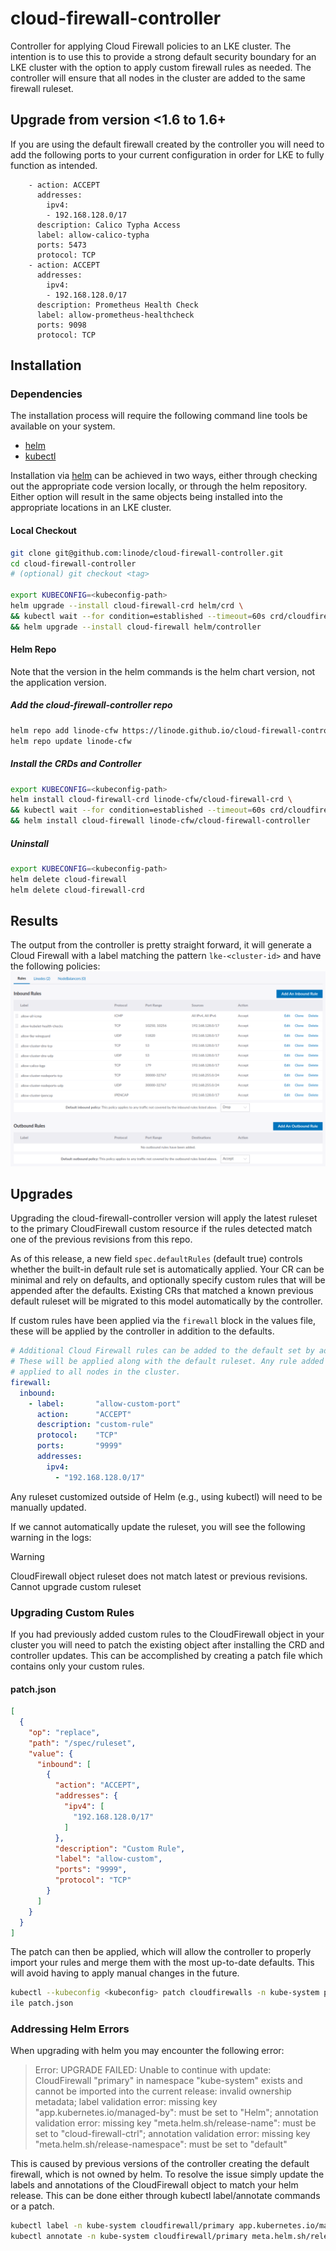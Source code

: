# cloud-firewall-controller

Controller for applying Cloud Firewall policies to an LKE cluster. The intention is to use this to provide a strong
default security boundary for an LKE cluster with the option to apply custom firewall rules as needed. The controller
will ensure that all nodes in the cluster are added to the same firewall ruleset.

## Upgrade from version <1.6 to 1.6+
If you are using the default firewall created by the controller you will need to add the following ports
to your current configuration in order for LKE to fully function as intended.

```
    - action: ACCEPT
      addresses:
        ipv4:
        - 192.168.128.0/17
      description: Calico Typha Access 
      label: allow-calico-typha
      ports: 5473
      protocol: TCP
    - action: ACCEPT
      addresses:
        ipv4:
        - 192.168.128.0/17
      description: Prometheus Health Check
      label: allow-prometheus-healthcheck
      ports: 9098
      protocol: TCP
```


## Installation

### Dependencies

The installation process will require the following command line tools be available on your system.

- [helm](https://helm.sh/docs/intro/install/)
- [kubectl](https://kubernetes.io/docs/tasks/tools/#kubectl)

Installation via [helm](https://helm.sh/docs/intro/install/) can be achieved in two ways, either through checking out
the appropriate code version locally, or through the helm repository. Either option will result in the same objects
being installed into the appropriate locations in an LKE cluster.

#### Local Checkout

```sh
git clone git@github.com:linode/cloud-firewall-controller.git
cd cloud-firewall-controller 
# (optional) git checkout <tag> 

export KUBECONFIG=<kubeconfig-path> 
helm upgrade --install cloud-firewall-crd helm/crd \
&& kubectl wait --for condition=established --timeout=60s crd/cloudfirewalls.networking.linode.com \
&& helm upgrade --install cloud-firewall helm/controller
```
  
#### Helm Repo

Note that the version in the helm commands is the helm chart version, not the application version.

##### Add the cloud-firewall-controller repo

```sh
helm repo add linode-cfw https://linode.github.io/cloud-firewall-controller
helm repo update linode-cfw
```

##### Install the CRDs and Controller

```sh
export KUBECONFIG=<kubeconfig-path> 
helm install cloud-firewall-crd linode-cfw/cloud-firewall-crd \
&& kubectl wait --for condition=established --timeout=60s crd/cloudfirewalls.networking.linode.com \
&& helm install cloud-firewall linode-cfw/cloud-firewall-controller
```

##### Uninstall

```sh
export KUBECONFIG=<kubeconfig-path> 
helm delete cloud-firewall
helm delete cloud-firewall-crd
```

## Results

The output from the controller is pretty straight forward, it will generate a Cloud Firewall with a label matching the
pattern `lke-<cluster-id>` and have the following policies:
![image](./docs/images/default-result.png)

## Upgrades

Upgrading the cloud-firewall-controller version will apply the latest ruleset to the primary CloudFirewall custom resource
 if the rules detected match one of the previous revisions from this repo.

As of this release, a new field `spec.defaultRules` (default true) controls whether the built-in default rule set is
automatically applied. Your CR can be minimal and rely on defaults, and optionally specify custom rules that will be
appended after the defaults. Existing CRs that matched a known previous default ruleset will be migrated to this model
automatically by the controller.

If custom rules have been applied via the `firewall` block in the values file, these will be applied by the controller
in addition to the defaults.

```yaml
# Additional Cloud Firewall rules can be added to the default set by adding them to the list below.
# These will be applied along with the default ruleset. Any rule added here will be
# applied to all nodes in the cluster.
firewall:
  inbound:
    - label:       "allow-custom-port"
      action:      "ACCEPT"
      description: "custom-rule"
      protocol:    "TCP"
      ports:       "9999"
      addresses:
        ipv4:
          - "192.168.128.0/17"
```

Any ruleset customized outside of Helm (e.g., using kubectl) will need to be manually updated.

If we cannot automatically update the ruleset, you will see the following warning in the logs:

> [!WARNING]
> CloudFirewall object ruleset does not match latest or previous revisions. Cannot upgrade custom ruleset


### Upgrading Custom Rules
If you had previously added custom rules to the CloudFirewall object in your cluster you will need to patch the
existing object after installing the CRD and controller updates. This can be accomplished by creating a patch file
which contains only your custom rules.

#### patch.json
```json
[
  {
    "op": "replace",
    "path": "/spec/ruleset",
    "value": {
      "inbound": [
        {
          "action": "ACCEPT",
          "addresses": {
            "ipv4": [
              "192.168.128.0/17"
            ]
          },
          "description": "Custom Rule",
          "label": "allow-custom",
          "ports": "9999",
          "protocol": "TCP"
        }
      ]
    }
  }
]
```

The patch can then be applied, which will allow the controller to properly import your rules and merge them with
the most up-to-date defaults. This will avoid having to apply manual changes in the future.

```bash
kubectl --kubeconfig <kubeconfig> patch cloudfirewalls -n kube-system primary --type=json --patch-f
ile patch.json
```


### Addressing Helm Errors
When upgrading with helm you may encounter the following error:
> Error: UPGRADE FAILED: Unable to continue with update: CloudFirewall "primary" in namespace "kube-system" exists and cannot be imported into the current release: invalid ownership metadata; label validation error: missing key "app.kubernetes.io/managed-by": must be set to "Helm"; annotation validation error: missing key "meta.helm.sh/release-name": must be set to "cloud-firewall-ctrl"; annotation validation error: missing key "meta.helm.sh/release-namespace": must be set to "default"

This is caused by previous versions of the controller creating the default firewall, which is not owned by helm.
To resolve the issue simply update the labels and annotations of the CloudFirewall object to match your helm release.
This can be done either through kubectl label/annotate commands or a patch.

```bash
kubectl label -n kube-system cloudfirewall/primary app.kubernetes.io/managed-by=Helm
kubectl annotate -n kube-system cloudfirewall/primary meta.helm.sh/release-name=<release-name> meta.helm.sh/release-namespace=<release-namespace>
```
